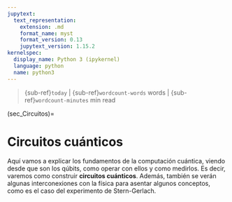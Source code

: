```yaml
---
jupytext:
  text_representation:
    extension: .md
    format_name: myst
    format_version: 0.13
    jupytext_version: 1.15.2
kernelspec:
  display_name: Python 3 (ipykernel)
  language: python
  name: python3
---
```


> {sub-ref}`today` | {sub-ref}`wordcount-words` words | {sub-ref}`wordcount-minutes` min read

(sec_Circuitos)=

# Circuitos cuánticos

Aquí vamos a explicar los fundamentos de la computación cuántica, viendo desde que son los qúbits, como operar con ellos y como medirlos. Es decir, varemos como construir **circuitos cuánticos**. Además, también se verán algunas interconexiones con la física para asentar algunos conceptos, como es el caso del experimento de Stern-Gerlach. 

```{tableofcontents}
```
